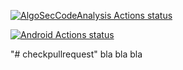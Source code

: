 
[![AlgoSecCodeAnalysis Actions status](https://github.com/VITALYALGOSEC/checkpullrequest/workflows/AlgoSecCodeAnalysis/badge.svg)](https://github.com/VITALYALGOSEC/checkpullrequest/actions)

[![Android Actions status](https://github.com/AndreSand/BornInApp/workflows/android/badge.svg)](https://github.com/AndreSand/BornInApp/actions)

"# checkpullrequest" 
bla bla bla
